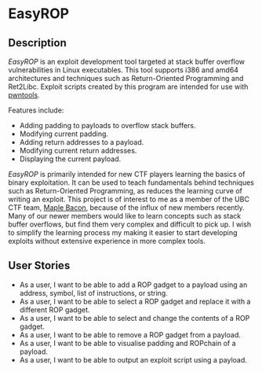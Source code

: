 # EasyROP

## Description

*EasyROP* is an exploit development tool targeted at stack buffer overflow vulnerabilities in Linux executables.
This tool supports i386 and amd64 architectures and techniques such as Return-Oriented Programming and Ret2Libc.
Exploit scripts created by this program are intended for use with [pwntools](https://github.com/Gallopsled/pwntools).

Features include:

- Adding padding to payloads to overflow stack buffers.
- Modifying current padding.
- Adding return addresses to a payload.
- Modifying current return addresses.
- Displaying the current payload.

*EasyROP* is primarily intended for new CTF players learning the basics of binary exploitation.
It can be used to teach fundamentals behind techniques such as Return-Oriented Programming, as reduces the learning curve of writing an exploit.
This project is of interest to me as a member of the UBC CTF team, [Maple Bacon](https://ubcctf.github.io/), because of the influx of new members recently.
Many of our newer members would like to learn concepts such as stack buffer overflows, but find them very complex and difficult to pick up.
I wish to simplify the learning process my making it easier to start developing exploits without extensive experience in more complex tools.

## User Stories

- As a user, I want to be able to add a ROP gadget to a payload using an address, symbol, list of instructions, or string.
- As a user, I want to be able to select a ROP gadget and replace it with a different ROP gadget.
- As a user, I want to be able to select and change the contents of a ROP gadget.
- As a user, I want to be able to remove a ROP gadget from a payload.
- As a user, I want to be able to visualise padding and ROPchain of a payload.
- As a user, I want to be able to output an exploit script using a payload.
